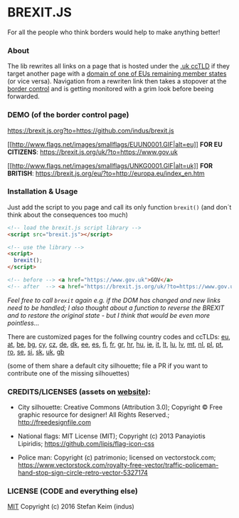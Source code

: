 # BREXIT.JS
For all the people who think borders would help to make anything better!

### About
The lib  rewrites all links on a page that is hosted under the [.uk ccTLD](https://github.com/indus/brexit.js/blob/master/brexit.js#L42)  if they target another page with a [domain of one of EUs remaining member states](https://github.com/indus/brexit.js/blob/master/brexit.js#L14-L41) (or vice versa). Navigation from a rewriten link then takes a stopover at the [border control](https://brexit.js.org?to=https://github.com/indus/brexit.js) and is getting monitored with a grim look before beeing forwarded. 

### DEMO (of the border control page)

https://brexit.js.org?to=https://github.com/indus/brexit.js

[[http://www.flags.net/images/smallflags/EUUN0001.GIF|alt=eu]] __FOR EU CITIZENS__: https://brexit.js.org/uk/?to=https://www.gov.uk

[[http://www.flags.net/images/smallflags/UNKG0001.GIF|alt=uk]] __FOR BRITISH__: https://brexit.js.org/eu/?to=http://europa.eu/index_en.htm

### Installation & Usage

Just add the script to you page and call its only function ```brexit()``` (and don´t think about the consequences too much)

```html
<!-- load the brexit.js script library -->
<script src="brexit.js"></script>

<!-- use the library -->
<script>
  brexit();
</script>
```

```html
<!-- before --> <a href="https://www.gov.uk">GOV</a> 
<!-- after  --> <a href="https://brexit.js.org/uk/?to=https://www.gov.uk">GOV</a> 
```

*Feel free to call ```brexit``` again e.g. if the DOM has changed and new links need to be handled; I also thought about a function to reverse the BREXIT and to restore the original state - but I think that would be even more pointless...*

There are customized pages for the follwing country codes and ccTLDs:
[eu](https://brexit.js.org/eu/?to=https://github.com/indus/brexit.js),
[at](https://brexit.js.org/at/?to=https://github.com/indus/brexit.js),
[be](https://brexit.js.org/be/?to=https://github.com/indus/brexit.js),
[bg](https://brexit.js.org/bg/?to=https://github.com/indus/brexit.js),
[cy](https://brexit.js.org/cy/?to=https://github.com/indus/brexit.js),
[cz](https://brexit.js.org/cz/?to=https://github.com/indus/brexit.js),
[de](https://brexit.js.org/de/?to=https://github.com/indus/brexit.js),
[dk](https://brexit.js.org/dk/?to=https://github.com/indus/brexit.js),
[ee](https://brexit.js.org/ee/?to=https://github.com/indus/brexit.js),
[es](https://brexit.js.org/es/?to=https://github.com/indus/brexit.js),
[fi](https://brexit.js.org/fi/?to=https://github.com/indus/brexit.js),
[fr](https://brexit.js.org/fr/?to=https://github.com/indus/brexit.js),
[gr](https://brexit.js.org/gr/?to=https://github.com/indus/brexit.js),
[hr](https://brexit.js.org/hr/?to=https://github.com/indus/brexit.js),
[hu](https://brexit.js.org/hu/?to=https://github.com/indus/brexit.js),
[ie](https://brexit.js.org/ie/?to=https://github.com/indus/brexit.js),
[it](https://brexit.js.org/it/?to=https://github.com/indus/brexit.js),
[lt](https://brexit.js.org/lt/?to=https://github.com/indus/brexit.js),
[lu](https://brexit.js.org/lu/?to=https://github.com/indus/brexit.js),
[lv](https://brexit.js.org/lv/?to=https://github.com/indus/brexit.js),
[mt](https://brexit.js.org/mt/?to=https://github.com/indus/brexit.js),
[nl](https://brexit.js.org/nl/?to=https://github.com/indus/brexit.js),
[pl](https://brexit.js.org/pl/?to=https://github.com/indus/brexit.js),
[pt](https://brexit.js.org/pt/?to=https://github.com/indus/brexit.js),
[ro](https://brexit.js.org/ro/?to=https://github.com/indus/brexit.js),
[se](https://brexit.js.org/se/?to=https://github.com/indus/brexit.js),
[si](https://brexit.js.org/si/?to=https://github.com/indus/brexit.js),
[sk](https://brexit.js.org/sk/?to=https://github.com/indus/brexit.js),
[uk](https://brexit.js.org/uk/?to=https://github.com/indus/brexit.js),
[gb](https://brexit.js.org/gb/?to=https://github.com/indus/brexit.js)

(some of them share a default city silhouette; file a PR if you want to contribute one of the missing silhouettes)

### CREDITS/LICENSES (assets on [website](https://github.com/indus/brexit.js/tree/gh-pages)):

- City silhouette: Creative Commons (Attribution 3.0); Copyright © Free graphic resource for designer! All Rights Reserved.; http://freedesignfile.com

- National flags: MIT License (MIT); Copyright (c) 2013 Panayiotis Lipiridis; https://github.com/lipis/flag-icon-css

- Police man: Copyright (c) patrimonio; licensed on vectorstock.com; https://www.vectorstock.com/royalty-free-vector/traffic-policeman-hand-stop-sign-circle-retro-vector-5327174

### LICENSE (CODE and everything else)

[MIT](http://opensource.org/licenses/MIT) Copyright (c) 2016 Stefan Keim (indus)
